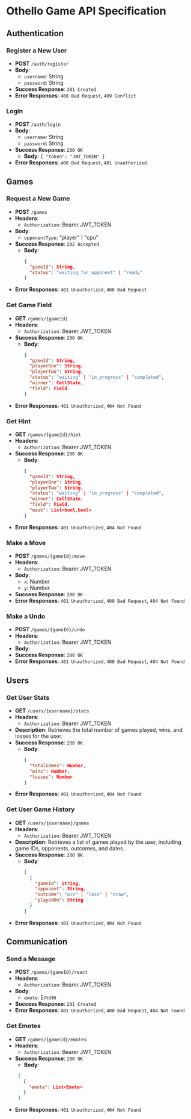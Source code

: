 # Othello Game API Specification

## Authentication

### Register a New User

- **POST** `/auth/register`
- **Body**:
  - `username`: String
  - `password`: String
- **Success Response**: `201 Created`
- **Error Responses**: `400 Bad Request`, `409 Conflict`

### Login

- **POST** `/auth/login`
- **Body**:
  - `username`: String
  - `password`: String
- **Success Response**: `200 OK`
  - **Body**: `{ "token": "JWT_TOKEN" }`
- **Error Responses**: `400 Bad Request`, `401 Unauthorized`

## Games

### Request a New Game

- **POST** `/games`
- **Headers**:
  - `Authorization`: Bearer JWT_TOKEN
- **Body**:
  - `opponentType`: "player" | "cpu"
- **Success Response**: `202 Accepted`
  - **Body**:
    ```json
    {
      "gameId": String,
      "status": "waiting_for_opponent" | "ready"
    }
    ```
- **Error Responses**: `401 Unauthorized`, `400 Bad Request`

### Get Game Field

- **GET** `/games/{gameId}`
- **Headers**:
  - `Authorization`: Bearer JWT_TOKEN
- **Success Response**: `200 OK`
  - **Body**:
    ```json
    {
      "gameId": String,
      "playerOne": String,
      "playerTwo": String,
      "status": "waiting" | "in_progress" | "completed",
      "winner": CellState,
      "field": Field
    }
    ```
- **Error Responses**: `401 Unauthorized`, `404 Not Found`

### Get Hint

- **GET** `/games/{gameId}/hint`
- **Headers**:
  - `Authorization`: Bearer JWT_TOKEN
- **Success Response**: `200 OK`
  - **Body**:
    ```json
    {
      "gameId": String,
      "playerOne": String,
      "playerTwo": String,
      "status": "waiting" | "in_progress" | "completed",
      "winner": CellState,
      "field": Field,
      "mask": List<bool,bool>
    }
    ```
- **Error Responses**: `401 Unauthorized`, `404 Not Found`

### Make a Move

- **POST** `/games/{gameId}/move`
- **Headers**:
  - `Authorization`: Bearer JWT_TOKEN
- **Body**:
  - `x`: Number
  - `y`: Number
- **Success Response**: `200 OK`
- **Error Responses**: `401 Unauthorized`, `400 Bad Request`, `404 Not Found`

### Make a Undo

- **POST** `/games/{gameId}/undo`
- **Headers**:
  - `Authorization`: Bearer JWT_TOKEN
- **Body**:
- **Success Response**: `200 OK`
- **Error Responses**: `401 Unauthorized`, `400 Bad Request`, `404 Not Found`

## Users

### Get User Stats

- **GET** `/users/{username}/stats`
- **Headers**:
  - `Authorization`: Bearer JWT_TOKEN
- **Description**: Retrieves the total number of games played, wins, and losses for the user.
- **Success Response**: `200 OK`
  - **Body**:
    ```json
    {
      "totalGames": Number,
      "wins": Number,
      "losses": Number
    }
    ```
- **Error Responses**: `401 Unauthorized`, `404 Not Found`

### Get User Game History

- **GET** `/users/{username}/games`
- **Headers**:
  - `Authorization`: Bearer JWT_TOKEN
- **Description**: Retrieves a list of games played by the user, including game IDs, opponents, outcomes, and dates.
- **Success Response**: `200 OK`
  - **Body**:
    ```json
    [
      {
        "gameId": String,
        "opponent": String,
        "outcome": "win" | "loss" | "draw",
        "playedOn": String
      }
    ]
    ```
- **Error Responses**: `401 Unauthorized`, `404 Not Found`

## Communication

### Send a Message

- **POST** `/games/{gameId}/react`
- **Headers**:
  - `Authorization`: Bearer JWT_TOKEN
- **Body**:
  - `emote`: Emote
- **Success Response**: `201 Created`
- **Error Responses**: `401 Unauthorized`, `400 Bad Request`, `404 Not Found`

### Get Emotes

- **GET** `/games/{gameId}/emotes`
- **Headers**:
  - `Authorization`: Bearer JWT_TOKEN
- **Success Response**: `200 OK`
  - **Body**:
   ```json
    [
      {
        "emote": List<Emote>
      }
    ]
    ```
- **Error Responses**: `401 Unauthorized`, `404 Not Found`

